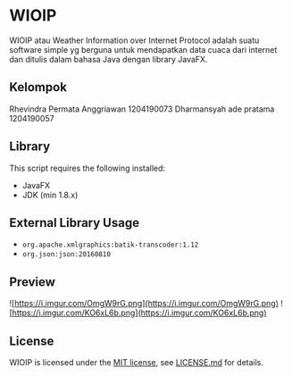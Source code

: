 # WIOIP
WIOIP atau Weather Information over Internet Protocol adalah suatu software simple yg berguna untuk mendapatkan data cuaca dari internet dan ditulis dalam bahasa Java dengan library JavaFX.

## Kelompok
Rhevindra Permata Anggriawan	1204190073
Dharmansyah ade pratama         1204190057
## Library 
This script requires the following installed:
 - JavaFX
 - JDK (min 1.8.x)
## External Library Usage
 - `org.apache.xmlgraphics:batik-transcoder:1.12`
 - `org.json:json:20160810`
## Preview
![https://i.imgur.com/OmgW9rG.png](https://i.imgur.com/OmgW9rG.png)
![https://i.imgur.com/KO6xL6b.png](https://i.imgur.com/KO6xL6b.png)
## License
WIOIP is licensed under the [MIT license](LICENSE), see [LICENSE.md](LICENSE) for details.
